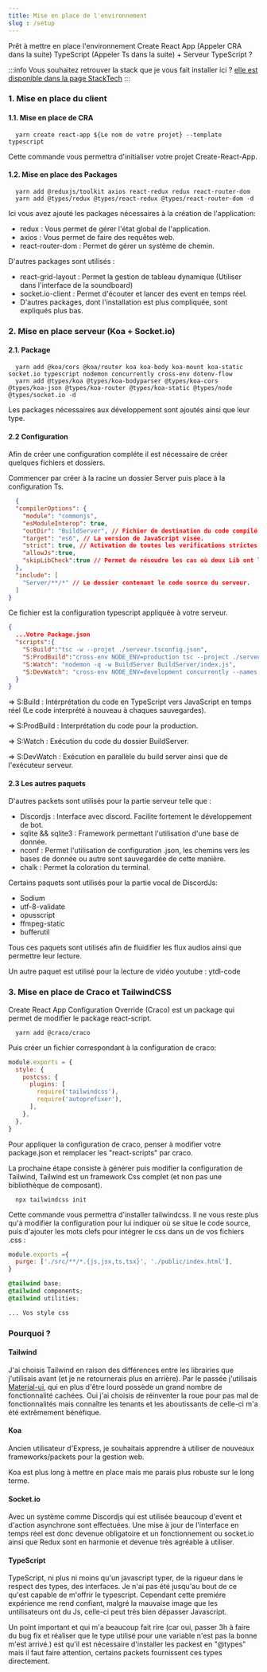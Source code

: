```yaml
---
title: Mise en place de l'environnement
slug : /setup
---
```


Prêt à mettre en place l'environnement Create React App (Appeler CRA dans la suite) TypeScript (Appeler Ts dans la suite) + Serveur TypeScript ?

:::info
  Vous souhaitez retrouver la stack que je vous fait installer ici ? [elle est disponible dans la page StackTech](/docs/stacktechnique)
:::

### 1. Mise en place du client

#### 1.1. Mise en place de CRA

```shell
  yarn create react-app ${Le nom de votre projet} --template typescript
```

Cette commande vous permettra d'initialiser votre projet Create-React-App.

#### 1.2. Mise en place des Packages

```shell
  yarn add @reduxjs/toolkit axios react-redux redux react-router-dom
  yarn add @types/redux @types/react-redux @types/react-router-dom -d
```

Ici vous avez ajouté les packages nécessaires à la création de l'application:

- redux : Vous permet de gérer l'état global de l'application.
- axios : Vous permet de faire des requêtes web.
- react-router-dom : Permet de gérer un système de chemin.

D'autres packages sont utilisés :

- react-grid-layout : Permet la gestion de tableau dynamique (Utiliser dans l'interface de la soundboard)
- socket.io-client : Permet d'écouter et lancer des event en temps réel.
- D'autres packages, dont l'installation est plus compliquée, sont expliqués plus bas.

### 2. Mise en place serveur (Koa + Socket.io)

#### 2.1. Package

```shell
  yarn add @koa/cors @koa/router koa koa-body koa-mount koa-static socket.io typescript nodemon concurrently cross-env dotenv-flow
  yarn add @types/koa @types/koa-bodyparser @types/koa-cors @types/koa-json @types/koa-router @types/koa-static @types/node @types/socket.io -d
```

Les packages nécessaires aux développement sont ajoutés ainsi que leur type.

#### 2.2 Configuration

Afin de créer une configuration compléte il est nécessaire de créer quelques fichiers et dossiers.

Commencer par créer à la racine un dossier Server puis place à la configuration Ts.

```json title="/serveur.tsconfig.json"
  {
  "compilerOptions": {
    "module": "commonjs",
    "esModuleInterop": true,
    "outDir": "BuildServer", // Fichier de destination du code compilé.
    "target": "es6", // La version de JavaScript visée.
    "strict": true, // Activation de toutes les verifications strictes liées aux Ts.
    "allowJs":true,
    "skipLibCheck":true // Permet de résoudre les cas où deux Lib ont le même type.
  },
  "include": [
    "Server/**/*" // Le dossier contenant le code source du serveur.
  ]
}
```

Ce fichier est la configuration typescript appliquée à votre serveur.

```json
{
  ...Votre Package.json
  "scripts":{
    "S:Build":"tsc -w --projet ./serveur.tsconfig.json",
    "S:ProdBuild":"cross-env NODE_ENV=production tsc --project ./serveur.tsconfig.json",
    "S:Watch": "nodemon -q -w BuildServer BuildServer/index.js",
    "S:DevWatch": "cross-env NODE_ENV=development concurrently --names \"S:Build,S:Watch\" -c \"grey.bold,blue.bold\" \"yarn:S:Build\" \"yarn:S:Watch\" --node-env=development",
  }
}
```

=> S:Build : Intérprétation du code en TypeScript vers JavaScript en temps réel (Le code interprété à nouveau à chaques sauvegardes).

=> S:ProdBuild : Interprétation du code pour la production.

=> S:Watch : Exécution du code du dossier BuildServer.

=> S:DevWatch : Exécution en parallèle du build server ainsi que de l'exécuteur serveur.

#### 2.3 Les autres paquets

D'autres packets sont utilisés pour la partie serveur telle que :

- Discordjs : Interface avec discord. Facilite fortement le développement de bot.
- sqlite && sqlite3 : Framework permettant l'utilisation d'une base de donnée.
- nconf : Permet l'utilisation de configuration .json, les chemins vers les bases de donnée ou autre sont sauvegardée de cette manière.
- chalk : Permet la coloration du terminal.

Certains paquets sont utilisés pour la partie vocal de DiscordJs:

- Sodium
- utf-8-validate
- opusscript
- ffmpeg-static
- bufferutil

Tous ces paquets sont utilisés afin de fluidifier les flux audios ainsi que permettre leur lecture.

Un autre paquet est utilisé pour la lecture de vidéo youtube : ytdl-code

### 3. Mise en place de Craco et TailwindCSS

Create React App Configuration Override (Craco) est un package qui permet de modifier le package react-script.

```shell
  yarn add @craco/craco
```

Puis créer un fichier correspondant à la configuration de craco:

```js title="/craco.config.js"
module.exports = {
  style: {
    postcss: {
      plugins: [
        require('tailwindcss'),
        require('autoprefixer'),
      ],
    },
  },
}
```

Pour appliquer la configuration de craco, penser à modifier votre package.json et remplacer les "react-scripts" par craco.

La prochaine étape consiste à générer puis modifier la configuration de Tailwind, Tailwind est un framework Css complet (et non pas une bibliothèque de composant).

```shell
  npx tailwindcss init
```

Cette commande vous permettra d'installer tailwindcss. Il ne vous reste plus qu'à modifier la configuration pour lui indiquer où se situe le code source, puis d'ajouter les mots clefs pour intégrer le css dans un de vos fichiers .css :

```js title="/tailwind.config.js"
module.exports ={
  purge: ['./src/**/*.{js,jsx,ts,tsx}', './public/index.html'],
}
```

```css title="Votre fichier en .css"
@tailwind base;
@tailwind components;
@tailwind utilities;

... Vos style css
```

### Pourquoi ?

#### Tailwind

J'ai choisis Tailwind en raison des différences entre les librairies que j'utilisais avant (et je ne retournerais plus en arrière). Par le passée j'utilisais [Material-ui](https://material-ui.com/), qui en plus d'être lourd possède un grand nombre de fonctionnalité cachées. Oui j'ai choisis de réinventer la roue pour pas mal de fonctionnalités mais connaître les tenants et les aboutissants de celle-ci m'a été extrêmement bénéfique.

#### Koa

Ancien utilisateur d'Express, je souhaitais apprendre à utiliser de nouveaux frameworks/packets pour la gestion web.

Koa est plus long à mettre en place mais me parais plus robuste sur le long terme.

#### Socket.io

Avec un système comme Discordjs qui est utilisée beaucoup d'event et d'action asynchrone sont effectuées. Une mise à jour de l'interface en temps réel est donc devenue obligatoire et un fonctionnement ou socket.io ainsi que Redux sont en harmonie et devenue très agréable à utiliser.

#### TypeScript

TypeScript, ni plus ni moins qu'un javascript typer, de la rigueur dans le respect des types, des interfaces. Je n'ai pas été jusqu'au bout de ce qu'est capable de m'offrir le typescript. Cependant cette premiére expérience me rend confiant, malgré la mauvaise image que les untilisateurs ont du Js, celle-ci peut très bien dépasser Javascript.

Un point important et qui m'a beaucoup fait rire (car oui, passer 3h à faire du bug fix et réaliser que le type utilisé pour une variable n'est pas la bonne m'est arrivé.) est qu'il est nécessaire d'installer les packest en "@types" mais il faut faire attention, certains packets fournissent ces types directement.
